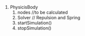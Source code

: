 1. PhysicisBody
   1. nodes //to be calculated
   2. Solver // Repulsion and Spring
   3. startSimulation()
   4. stopSimulation()